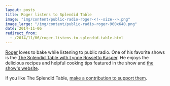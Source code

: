 ```yaml
---
layout: posts
title: Roger listens to Splendid Table
image: "img/content/public-radio-roger-<!--size-->.png"
image_large: "/img/content/public-radio-roger-960x640.png"
date: 2014-11-06
redirect_from:
  - /2014/11/06/roger-listens-to-splendid-table.html
---
```


[Roger](/2014/10/26/roger.html) loves to bake while listening to public radio.
One of his favorite shows is the [The Splendid Table with Lynne Rossetto Kasper](http://www.splendidtable.org/).
He enjoys the delicious recipes and helpful cooking tips featured in the show and [the show's website](http://www.splendidtable.org/recipes).

If you like The Splendid Table, [make a contribution to support them](https://contribute.publicradio.org/contribute.php?&refId=NCYTABLE).

